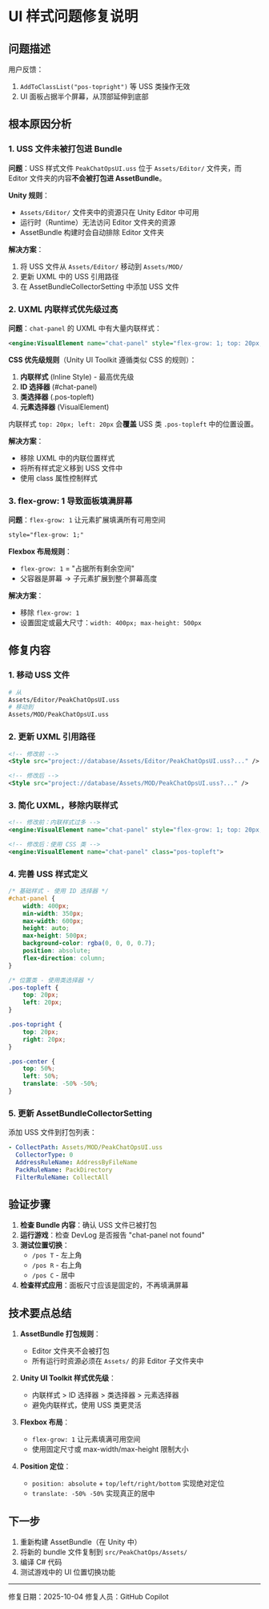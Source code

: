 # UI 样式问题修复说明

## 问题描述

用户反馈：
1. `AddToClassList("pos-topright")` 等 USS 类操作无效
2. UI 面板占据半个屏幕，从顶部延伸到底部

## 根本原因分析

### 1. USS 文件未被打包进 Bundle
**问题**：USS 样式文件 `PeakChatOpsUI.uss` 位于 `Assets/Editor/` 文件夹，而 Editor 文件夹的内容**不会被打包进 AssetBundle**。

**Unity 规则**：
- `Assets/Editor/` 文件夹中的资源只在 Unity Editor 中可用
- 运行时（Runtime）无法访问 Editor 文件夹的资源
- AssetBundle 构建时会自动排除 Editor 文件夹

**解决方案**：
1. 将 USS 文件从 `Assets/Editor/` 移动到 `Assets/MOD/`
2. 更新 UXML 中的 USS 引用路径
3. 在 AssetBundleCollectorSetting 中添加 USS 文件

### 2. UXML 内联样式优先级过高
**问题**：`chat-panel` 的 UXML 中有大量内联样式：
```xml
<engine:VisualElement name="chat-panel" style="flex-grow: 1; top: 20px; left: 20px; ...">
```

**CSS 优先级规则**（Unity UI Toolkit 遵循类似 CSS 的规则）：
1. **内联样式** (Inline Style) - 最高优先级
2. **ID 选择器** (#chat-panel)
3. **类选择器** (.pos-topleft)
4. **元素选择器** (VisualElement)

内联样式 `top: 20px; left: 20px` 会**覆盖** USS 类 `.pos-topleft` 中的位置设置。

**解决方案**：
- 移除 UXML 中的内联位置样式
- 将所有样式定义移到 USS 文件中
- 使用 class 属性控制样式

### 3. flex-grow: 1 导致面板填满屏幕
**问题**：`flex-grow: 1` 让元素扩展填满所有可用空间
```xml
style="flex-grow: 1;"
```

**Flexbox 布局规则**：
- `flex-grow: 1` = "占据所有剩余空间"
- 父容器是屏幕 → 子元素扩展到整个屏幕高度

**解决方案**：
- 移除 `flex-grow: 1`
- 设置固定或最大尺寸：`width: 400px; max-height: 500px`

## 修复内容

### 1. 移动 USS 文件
```bash
# 从
Assets/Editor/PeakChatOpsUI.uss
# 移动到
Assets/MOD/PeakChatOpsUI.uss
```

### 2. 更新 UXML 引用路径
```xml
<!-- 修改前 -->
<Style src="project://database/Assets/Editor/PeakChatOpsUI.uss?..." />

<!-- 修改后 -->
<Style src="project://database/Assets/MOD/PeakChatOpsUI.uss?..." />
```

### 3. 简化 UXML，移除内联样式
```xml
<!-- 修改前：内联样式过多 -->
<engine:VisualElement name="chat-panel" style="flex-grow: 1; top: 20px; left: 20px; width: 400px; ...">

<!-- 修改后：使用 CSS 类 -->
<engine:VisualElement name="chat-panel" class="pos-topleft">
```

### 4. 完善 USS 样式定义
```css
/* 基础样式 - 使用 ID 选择器 */
#chat-panel {
    width: 400px;
    min-width: 350px;
    max-width: 600px;
    height: auto;
    max-height: 500px;
    background-color: rgba(0, 0, 0, 0.7);
    position: absolute;
    flex-direction: column;
}

/* 位置类 - 使用类选择器 */
.pos-topleft {
    top: 20px;
    left: 20px;
}

.pos-topright {
    top: 20px;
    right: 20px;
}

.pos-center {
    top: 50%;
    left: 50%;
    translate: -50% -50%;
}
```

### 5. 更新 AssetBundleCollectorSetting
添加 USS 文件到打包列表：
```yaml
- CollectPath: Assets/MOD/PeakChatOpsUI.uss
  CollectorType: 0
  AddressRuleName: AddressByFileName
  PackRuleName: PackDirectory
  FilterRuleName: CollectAll
```

## 验证步骤

1. **检查 Bundle 内容**：确认 USS 文件已被打包
2. **运行游戏**：检查 DevLog 是否报告 "chat-panel not found"
3. **测试位置切换**：
   - `/pos T` - 左上角
   - `/pos R` - 右上角
   - `/pos C` - 居中
4. **检查样式应用**：面板尺寸应该是固定的，不再填满屏幕

## 技术要点总结

1. **AssetBundle 打包规则**：
   - Editor 文件夹不会被打包
   - 所有运行时资源必须在 `Assets/` 的非 Editor 子文件夹中

2. **Unity UI Toolkit 样式优先级**：
   - 内联样式 > ID 选择器 > 类选择器 > 元素选择器
   - 避免内联样式，使用 USS 类更灵活

3. **Flexbox 布局**：
   - `flex-grow: 1` 让元素填满可用空间
   - 使用固定尺寸或 max-width/max-height 限制大小

4. **Position 定位**：
   - `position: absolute` + `top/left/right/bottom` 实现绝对定位
   - `translate: -50% -50%` 实现真正的居中

## 下一步

1. 重新构建 AssetBundle（在 Unity 中）
2. 将新的 bundle 文件复制到 `src/PeakChatOps/Assets/`
3. 编译 C# 代码
4. 测试游戏中的 UI 位置切换功能

---
修复日期：2025-10-04
修复人员：GitHub Copilot
